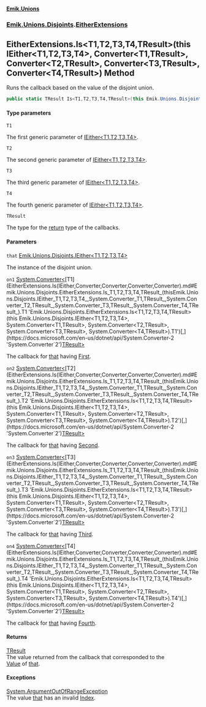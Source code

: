 #### [Emik.Unions](index.md 'index')
### [Emik.Unions.Disjoints](Emik.Unions.Disjoints.md 'Emik.Unions.Disjoints').[EitherExtensions](EitherExtensions.md 'Emik.Unions.Disjoints.EitherExtensions')

## EitherExtensions.Is<T1,T2,T3,T4,TResult>(this IEither<T1,T2,T3,T4>, Converter<T1,TResult>, Converter<T2,TResult>, Converter<T3,TResult>, Converter<T4,TResult>) Method

Runs the callback based on the value of the disjoint union.

```csharp
public static TResult Is<T1,T2,T3,T4,TResult>(this Emik.Unions.Disjoints.IEither<T1,T2,T3,T4> that, System.Converter<T1,TResult> on1, System.Converter<T2,TResult> on2, System.Converter<T3,TResult> on3, System.Converter<T4,TResult> on4);
```
#### Type parameters

<a name='Emik.Unions.Disjoints.EitherExtensions.Is_T1,T2,T3,T4,TResult_(thisEmik.Unions.Disjoints.IEither_T1,T2,T3,T4_,System.Converter_T1,TResult_,System.Converter_T2,TResult_,System.Converter_T3,TResult_,System.Converter_T4,TResult_).T1'></a>

`T1`

The first generic parameter of [IEither&lt;T1,T2,T3,T4&gt;](IEither_T1,T2,T3,T4_.md 'Emik.Unions.Disjoints.IEither<T1,T2,T3,T4>').

<a name='Emik.Unions.Disjoints.EitherExtensions.Is_T1,T2,T3,T4,TResult_(thisEmik.Unions.Disjoints.IEither_T1,T2,T3,T4_,System.Converter_T1,TResult_,System.Converter_T2,TResult_,System.Converter_T3,TResult_,System.Converter_T4,TResult_).T2'></a>

`T2`

The second generic parameter of [IEither&lt;T1,T2,T3,T4&gt;](IEither_T1,T2,T3,T4_.md 'Emik.Unions.Disjoints.IEither<T1,T2,T3,T4>').

<a name='Emik.Unions.Disjoints.EitherExtensions.Is_T1,T2,T3,T4,TResult_(thisEmik.Unions.Disjoints.IEither_T1,T2,T3,T4_,System.Converter_T1,TResult_,System.Converter_T2,TResult_,System.Converter_T3,TResult_,System.Converter_T4,TResult_).T3'></a>

`T3`

The third generic parameter of [IEither&lt;T1,T2,T3,T4&gt;](IEither_T1,T2,T3,T4_.md 'Emik.Unions.Disjoints.IEither<T1,T2,T3,T4>').

<a name='Emik.Unions.Disjoints.EitherExtensions.Is_T1,T2,T3,T4,TResult_(thisEmik.Unions.Disjoints.IEither_T1,T2,T3,T4_,System.Converter_T1,TResult_,System.Converter_T2,TResult_,System.Converter_T3,TResult_,System.Converter_T4,TResult_).T4'></a>

`T4`

The fourth generic parameter of [IEither&lt;T1,T2,T3,T4&gt;](IEither_T1,T2,T3,T4_.md 'Emik.Unions.Disjoints.IEither<T1,T2,T3,T4>').

<a name='Emik.Unions.Disjoints.EitherExtensions.Is_T1,T2,T3,T4,TResult_(thisEmik.Unions.Disjoints.IEither_T1,T2,T3,T4_,System.Converter_T1,TResult_,System.Converter_T2,TResult_,System.Converter_T3,TResult_,System.Converter_T4,TResult_).TResult'></a>

`TResult`

The type for the [return](https://docs.microsoft.com/en-us/dotnet/csharp/language-reference/keywords/return 'https://docs.microsoft.com/en-us/dotnet/csharp/language-reference/keywords/return') type of the callbacks.
#### Parameters

<a name='Emik.Unions.Disjoints.EitherExtensions.Is_T1,T2,T3,T4,TResult_(thisEmik.Unions.Disjoints.IEither_T1,T2,T3,T4_,System.Converter_T1,TResult_,System.Converter_T2,TResult_,System.Converter_T3,TResult_,System.Converter_T4,TResult_).that'></a>

`that` [Emik.Unions.Disjoints.IEither&lt;](IEither_T1,T2,T3,T4_.md 'Emik.Unions.Disjoints.IEither<T1,T2,T3,T4>')[T1](EitherExtensions.Is(IEither,Converter,Converter,Converter,Converter).md#Emik.Unions.Disjoints.EitherExtensions.Is_T1,T2,T3,T4,TResult_(thisEmik.Unions.Disjoints.IEither_T1,T2,T3,T4_,System.Converter_T1,TResult_,System.Converter_T2,TResult_,System.Converter_T3,TResult_,System.Converter_T4,TResult_).T1 'Emik.Unions.Disjoints.EitherExtensions.Is<T1,T2,T3,T4,TResult>(this Emik.Unions.Disjoints.IEither<T1,T2,T3,T4>, System.Converter<T1,TResult>, System.Converter<T2,TResult>, System.Converter<T3,TResult>, System.Converter<T4,TResult>).T1')[,](IEither_T1,T2,T3,T4_.md 'Emik.Unions.Disjoints.IEither<T1,T2,T3,T4>')[T2](EitherExtensions.Is(IEither,Converter,Converter,Converter,Converter).md#Emik.Unions.Disjoints.EitherExtensions.Is_T1,T2,T3,T4,TResult_(thisEmik.Unions.Disjoints.IEither_T1,T2,T3,T4_,System.Converter_T1,TResult_,System.Converter_T2,TResult_,System.Converter_T3,TResult_,System.Converter_T4,TResult_).T2 'Emik.Unions.Disjoints.EitherExtensions.Is<T1,T2,T3,T4,TResult>(this Emik.Unions.Disjoints.IEither<T1,T2,T3,T4>, System.Converter<T1,TResult>, System.Converter<T2,TResult>, System.Converter<T3,TResult>, System.Converter<T4,TResult>).T2')[,](IEither_T1,T2,T3,T4_.md 'Emik.Unions.Disjoints.IEither<T1,T2,T3,T4>')[T3](EitherExtensions.Is(IEither,Converter,Converter,Converter,Converter).md#Emik.Unions.Disjoints.EitherExtensions.Is_T1,T2,T3,T4,TResult_(thisEmik.Unions.Disjoints.IEither_T1,T2,T3,T4_,System.Converter_T1,TResult_,System.Converter_T2,TResult_,System.Converter_T3,TResult_,System.Converter_T4,TResult_).T3 'Emik.Unions.Disjoints.EitherExtensions.Is<T1,T2,T3,T4,TResult>(this Emik.Unions.Disjoints.IEither<T1,T2,T3,T4>, System.Converter<T1,TResult>, System.Converter<T2,TResult>, System.Converter<T3,TResult>, System.Converter<T4,TResult>).T3')[,](IEither_T1,T2,T3,T4_.md 'Emik.Unions.Disjoints.IEither<T1,T2,T3,T4>')[T4](EitherExtensions.Is(IEither,Converter,Converter,Converter,Converter).md#Emik.Unions.Disjoints.EitherExtensions.Is_T1,T2,T3,T4,TResult_(thisEmik.Unions.Disjoints.IEither_T1,T2,T3,T4_,System.Converter_T1,TResult_,System.Converter_T2,TResult_,System.Converter_T3,TResult_,System.Converter_T4,TResult_).T4 'Emik.Unions.Disjoints.EitherExtensions.Is<T1,T2,T3,T4,TResult>(this Emik.Unions.Disjoints.IEither<T1,T2,T3,T4>, System.Converter<T1,TResult>, System.Converter<T2,TResult>, System.Converter<T3,TResult>, System.Converter<T4,TResult>).T4')[&gt;](IEither_T1,T2,T3,T4_.md 'Emik.Unions.Disjoints.IEither<T1,T2,T3,T4>')

The instance of the disjoint union.

<a name='Emik.Unions.Disjoints.EitherExtensions.Is_T1,T2,T3,T4,TResult_(thisEmik.Unions.Disjoints.IEither_T1,T2,T3,T4_,System.Converter_T1,TResult_,System.Converter_T2,TResult_,System.Converter_T3,TResult_,System.Converter_T4,TResult_).on1'></a>

`on1` [System.Converter&lt;](https://docs.microsoft.com/en-us/dotnet/api/System.Converter-2 'System.Converter`2')[T1](EitherExtensions.Is(IEither,Converter,Converter,Converter,Converter).md#Emik.Unions.Disjoints.EitherExtensions.Is_T1,T2,T3,T4,TResult_(thisEmik.Unions.Disjoints.IEither_T1,T2,T3,T4_,System.Converter_T1,TResult_,System.Converter_T2,TResult_,System.Converter_T3,TResult_,System.Converter_T4,TResult_).T1 'Emik.Unions.Disjoints.EitherExtensions.Is<T1,T2,T3,T4,TResult>(this Emik.Unions.Disjoints.IEither<T1,T2,T3,T4>, System.Converter<T1,TResult>, System.Converter<T2,TResult>, System.Converter<T3,TResult>, System.Converter<T4,TResult>).T1')[,](https://docs.microsoft.com/en-us/dotnet/api/System.Converter-2 'System.Converter`2')[TResult](EitherExtensions.Is(IEither,Converter,Converter,Converter,Converter).md#Emik.Unions.Disjoints.EitherExtensions.Is_T1,T2,T3,T4,TResult_(thisEmik.Unions.Disjoints.IEither_T1,T2,T3,T4_,System.Converter_T1,TResult_,System.Converter_T2,TResult_,System.Converter_T3,TResult_,System.Converter_T4,TResult_).TResult 'Emik.Unions.Disjoints.EitherExtensions.Is<T1,T2,T3,T4,TResult>(this Emik.Unions.Disjoints.IEither<T1,T2,T3,T4>, System.Converter<T1,TResult>, System.Converter<T2,TResult>, System.Converter<T3,TResult>, System.Converter<T4,TResult>).TResult')[&gt;](https://docs.microsoft.com/en-us/dotnet/api/System.Converter-2 'System.Converter`2')

The callback for [that](EitherExtensions.Is(IEither,Converter,Converter,Converter,Converter).md#Emik.Unions.Disjoints.EitherExtensions.Is_T1,T2,T3,T4,TResult_(thisEmik.Unions.Disjoints.IEither_T1,T2,T3,T4_,System.Converter_T1,TResult_,System.Converter_T2,TResult_,System.Converter_T3,TResult_,System.Converter_T4,TResult_).that 'Emik.Unions.Disjoints.EitherExtensions.Is<T1,T2,T3,T4,TResult>(this Emik.Unions.Disjoints.IEither<T1,T2,T3,T4>, System.Converter<T1,TResult>, System.Converter<T2,TResult>, System.Converter<T3,TResult>, System.Converter<T4,TResult>).that') having [First](IEither_T1,T2,T3,T4_.First().md 'Emik.Unions.Disjoints.IEither<T1,T2,T3,T4>.First').

<a name='Emik.Unions.Disjoints.EitherExtensions.Is_T1,T2,T3,T4,TResult_(thisEmik.Unions.Disjoints.IEither_T1,T2,T3,T4_,System.Converter_T1,TResult_,System.Converter_T2,TResult_,System.Converter_T3,TResult_,System.Converter_T4,TResult_).on2'></a>

`on2` [System.Converter&lt;](https://docs.microsoft.com/en-us/dotnet/api/System.Converter-2 'System.Converter`2')[T2](EitherExtensions.Is(IEither,Converter,Converter,Converter,Converter).md#Emik.Unions.Disjoints.EitherExtensions.Is_T1,T2,T3,T4,TResult_(thisEmik.Unions.Disjoints.IEither_T1,T2,T3,T4_,System.Converter_T1,TResult_,System.Converter_T2,TResult_,System.Converter_T3,TResult_,System.Converter_T4,TResult_).T2 'Emik.Unions.Disjoints.EitherExtensions.Is<T1,T2,T3,T4,TResult>(this Emik.Unions.Disjoints.IEither<T1,T2,T3,T4>, System.Converter<T1,TResult>, System.Converter<T2,TResult>, System.Converter<T3,TResult>, System.Converter<T4,TResult>).T2')[,](https://docs.microsoft.com/en-us/dotnet/api/System.Converter-2 'System.Converter`2')[TResult](EitherExtensions.Is(IEither,Converter,Converter,Converter,Converter).md#Emik.Unions.Disjoints.EitherExtensions.Is_T1,T2,T3,T4,TResult_(thisEmik.Unions.Disjoints.IEither_T1,T2,T3,T4_,System.Converter_T1,TResult_,System.Converter_T2,TResult_,System.Converter_T3,TResult_,System.Converter_T4,TResult_).TResult 'Emik.Unions.Disjoints.EitherExtensions.Is<T1,T2,T3,T4,TResult>(this Emik.Unions.Disjoints.IEither<T1,T2,T3,T4>, System.Converter<T1,TResult>, System.Converter<T2,TResult>, System.Converter<T3,TResult>, System.Converter<T4,TResult>).TResult')[&gt;](https://docs.microsoft.com/en-us/dotnet/api/System.Converter-2 'System.Converter`2')

The callback for [that](EitherExtensions.Is(IEither,Converter,Converter,Converter,Converter).md#Emik.Unions.Disjoints.EitherExtensions.Is_T1,T2,T3,T4,TResult_(thisEmik.Unions.Disjoints.IEither_T1,T2,T3,T4_,System.Converter_T1,TResult_,System.Converter_T2,TResult_,System.Converter_T3,TResult_,System.Converter_T4,TResult_).that 'Emik.Unions.Disjoints.EitherExtensions.Is<T1,T2,T3,T4,TResult>(this Emik.Unions.Disjoints.IEither<T1,T2,T3,T4>, System.Converter<T1,TResult>, System.Converter<T2,TResult>, System.Converter<T3,TResult>, System.Converter<T4,TResult>).that') having [Second](IEither_T1,T2,T3,T4_.Second().md 'Emik.Unions.Disjoints.IEither<T1,T2,T3,T4>.Second').

<a name='Emik.Unions.Disjoints.EitherExtensions.Is_T1,T2,T3,T4,TResult_(thisEmik.Unions.Disjoints.IEither_T1,T2,T3,T4_,System.Converter_T1,TResult_,System.Converter_T2,TResult_,System.Converter_T3,TResult_,System.Converter_T4,TResult_).on3'></a>

`on3` [System.Converter&lt;](https://docs.microsoft.com/en-us/dotnet/api/System.Converter-2 'System.Converter`2')[T3](EitherExtensions.Is(IEither,Converter,Converter,Converter,Converter).md#Emik.Unions.Disjoints.EitherExtensions.Is_T1,T2,T3,T4,TResult_(thisEmik.Unions.Disjoints.IEither_T1,T2,T3,T4_,System.Converter_T1,TResult_,System.Converter_T2,TResult_,System.Converter_T3,TResult_,System.Converter_T4,TResult_).T3 'Emik.Unions.Disjoints.EitherExtensions.Is<T1,T2,T3,T4,TResult>(this Emik.Unions.Disjoints.IEither<T1,T2,T3,T4>, System.Converter<T1,TResult>, System.Converter<T2,TResult>, System.Converter<T3,TResult>, System.Converter<T4,TResult>).T3')[,](https://docs.microsoft.com/en-us/dotnet/api/System.Converter-2 'System.Converter`2')[TResult](EitherExtensions.Is(IEither,Converter,Converter,Converter,Converter).md#Emik.Unions.Disjoints.EitherExtensions.Is_T1,T2,T3,T4,TResult_(thisEmik.Unions.Disjoints.IEither_T1,T2,T3,T4_,System.Converter_T1,TResult_,System.Converter_T2,TResult_,System.Converter_T3,TResult_,System.Converter_T4,TResult_).TResult 'Emik.Unions.Disjoints.EitherExtensions.Is<T1,T2,T3,T4,TResult>(this Emik.Unions.Disjoints.IEither<T1,T2,T3,T4>, System.Converter<T1,TResult>, System.Converter<T2,TResult>, System.Converter<T3,TResult>, System.Converter<T4,TResult>).TResult')[&gt;](https://docs.microsoft.com/en-us/dotnet/api/System.Converter-2 'System.Converter`2')

The callback for [that](EitherExtensions.Is(IEither,Converter,Converter,Converter,Converter).md#Emik.Unions.Disjoints.EitherExtensions.Is_T1,T2,T3,T4,TResult_(thisEmik.Unions.Disjoints.IEither_T1,T2,T3,T4_,System.Converter_T1,TResult_,System.Converter_T2,TResult_,System.Converter_T3,TResult_,System.Converter_T4,TResult_).that 'Emik.Unions.Disjoints.EitherExtensions.Is<T1,T2,T3,T4,TResult>(this Emik.Unions.Disjoints.IEither<T1,T2,T3,T4>, System.Converter<T1,TResult>, System.Converter<T2,TResult>, System.Converter<T3,TResult>, System.Converter<T4,TResult>).that') having [Third](IEither_T1,T2,T3,T4_.Third().md 'Emik.Unions.Disjoints.IEither<T1,T2,T3,T4>.Third').

<a name='Emik.Unions.Disjoints.EitherExtensions.Is_T1,T2,T3,T4,TResult_(thisEmik.Unions.Disjoints.IEither_T1,T2,T3,T4_,System.Converter_T1,TResult_,System.Converter_T2,TResult_,System.Converter_T3,TResult_,System.Converter_T4,TResult_).on4'></a>

`on4` [System.Converter&lt;](https://docs.microsoft.com/en-us/dotnet/api/System.Converter-2 'System.Converter`2')[T4](EitherExtensions.Is(IEither,Converter,Converter,Converter,Converter).md#Emik.Unions.Disjoints.EitherExtensions.Is_T1,T2,T3,T4,TResult_(thisEmik.Unions.Disjoints.IEither_T1,T2,T3,T4_,System.Converter_T1,TResult_,System.Converter_T2,TResult_,System.Converter_T3,TResult_,System.Converter_T4,TResult_).T4 'Emik.Unions.Disjoints.EitherExtensions.Is<T1,T2,T3,T4,TResult>(this Emik.Unions.Disjoints.IEither<T1,T2,T3,T4>, System.Converter<T1,TResult>, System.Converter<T2,TResult>, System.Converter<T3,TResult>, System.Converter<T4,TResult>).T4')[,](https://docs.microsoft.com/en-us/dotnet/api/System.Converter-2 'System.Converter`2')[TResult](EitherExtensions.Is(IEither,Converter,Converter,Converter,Converter).md#Emik.Unions.Disjoints.EitherExtensions.Is_T1,T2,T3,T4,TResult_(thisEmik.Unions.Disjoints.IEither_T1,T2,T3,T4_,System.Converter_T1,TResult_,System.Converter_T2,TResult_,System.Converter_T3,TResult_,System.Converter_T4,TResult_).TResult 'Emik.Unions.Disjoints.EitherExtensions.Is<T1,T2,T3,T4,TResult>(this Emik.Unions.Disjoints.IEither<T1,T2,T3,T4>, System.Converter<T1,TResult>, System.Converter<T2,TResult>, System.Converter<T3,TResult>, System.Converter<T4,TResult>).TResult')[&gt;](https://docs.microsoft.com/en-us/dotnet/api/System.Converter-2 'System.Converter`2')

The callback for [that](EitherExtensions.Is(IEither,Converter,Converter,Converter,Converter).md#Emik.Unions.Disjoints.EitherExtensions.Is_T1,T2,T3,T4,TResult_(thisEmik.Unions.Disjoints.IEither_T1,T2,T3,T4_,System.Converter_T1,TResult_,System.Converter_T2,TResult_,System.Converter_T3,TResult_,System.Converter_T4,TResult_).that 'Emik.Unions.Disjoints.EitherExtensions.Is<T1,T2,T3,T4,TResult>(this Emik.Unions.Disjoints.IEither<T1,T2,T3,T4>, System.Converter<T1,TResult>, System.Converter<T2,TResult>, System.Converter<T3,TResult>, System.Converter<T4,TResult>).that') having [Fourth](IEither_T1,T2,T3,T4_.Fourth().md 'Emik.Unions.Disjoints.IEither<T1,T2,T3,T4>.Fourth').

#### Returns
[TResult](EitherExtensions.Is(IEither,Converter,Converter,Converter,Converter).md#Emik.Unions.Disjoints.EitherExtensions.Is_T1,T2,T3,T4,TResult_(thisEmik.Unions.Disjoints.IEither_T1,T2,T3,T4_,System.Converter_T1,TResult_,System.Converter_T2,TResult_,System.Converter_T3,TResult_,System.Converter_T4,TResult_).TResult 'Emik.Unions.Disjoints.EitherExtensions.Is<T1,T2,T3,T4,TResult>(this Emik.Unions.Disjoints.IEither<T1,T2,T3,T4>, System.Converter<T1,TResult>, System.Converter<T2,TResult>, System.Converter<T3,TResult>, System.Converter<T4,TResult>).TResult')  
The value returned from the callback that corresponded to the  
[Value](IEither.Value().md 'Emik.Unions.Disjoints.IEither.Value') of [that](EitherExtensions.Is(IEither,Converter,Converter,Converter,Converter).md#Emik.Unions.Disjoints.EitherExtensions.Is_T1,T2,T3,T4,TResult_(thisEmik.Unions.Disjoints.IEither_T1,T2,T3,T4_,System.Converter_T1,TResult_,System.Converter_T2,TResult_,System.Converter_T3,TResult_,System.Converter_T4,TResult_).that 'Emik.Unions.Disjoints.EitherExtensions.Is<T1,T2,T3,T4,TResult>(this Emik.Unions.Disjoints.IEither<T1,T2,T3,T4>, System.Converter<T1,TResult>, System.Converter<T2,TResult>, System.Converter<T3,TResult>, System.Converter<T4,TResult>).that').

#### Exceptions

[System.ArgumentOutOfRangeException](https://docs.microsoft.com/en-us/dotnet/api/System.ArgumentOutOfRangeException 'System.ArgumentOutOfRangeException')  
The value [that](EitherExtensions.Is(IEither,Converter,Converter,Converter,Converter).md#Emik.Unions.Disjoints.EitherExtensions.Is_T1,T2,T3,T4,TResult_(thisEmik.Unions.Disjoints.IEither_T1,T2,T3,T4_,System.Converter_T1,TResult_,System.Converter_T2,TResult_,System.Converter_T3,TResult_,System.Converter_T4,TResult_).that 'Emik.Unions.Disjoints.EitherExtensions.Is<T1,T2,T3,T4,TResult>(this Emik.Unions.Disjoints.IEither<T1,T2,T3,T4>, System.Converter<T1,TResult>, System.Converter<T2,TResult>, System.Converter<T3,TResult>, System.Converter<T4,TResult>).that') has an invalid [Index](IEither.Index().md 'Emik.Unions.Disjoints.IEither.Index').